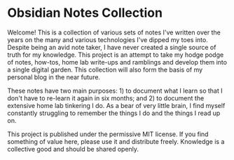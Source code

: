 # Obsidian Notes Collection

Welcome! This is a collection of various sets of notes I've written over the years on the many and various technologies I've dipped my toes into. Despite being an avid note taker, I have never created a single source of truth for my knowledge. This project is an attempt to take my hodge podge of notes, how-tos, home lab write-ups and ramblings and develop them into a single digital garden. This collection will also form the basis of my personal blog in the near future.

These notes have two main purposes: 1) to document what I learn so that I don't have to re-learn it again in six months; and 2) to document the extensive home lab tinkering I do. As a bear of very little brain, I find myself constantly struggling to remember the things I do and the things I read up on.

This project is published under the permissive MIT license. If you find something of value here, please use it and distribute freely. Knowledge is a collective good and should be shared openly.
